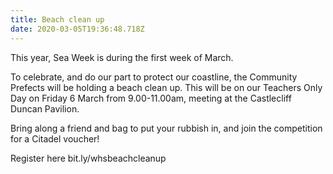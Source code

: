 ```yaml
---
title: Beach clean up
date: 2020-03-05T19:36:48.718Z
---
```

This year, Sea Week is during the first week of March.  

To celebrate, and do our part to protect our coastline, the Community Prefects will be holding a beach clean up. This will be on our Teachers Only Day on Friday 6 March from 9.00-11.00am, meeting at the Castlecliff Duncan Pavilion.  

Bring along a friend and bag to put your rubbish in, and join the competition for a Citadel voucher! 

Register here bit.ly/whsbeachcleanup
